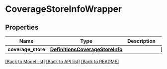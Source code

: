 # CoverageStoreInfoWrapper

## Properties
Name | Type | Description | Notes
------------ | ------------- | ------------- | -------------
**coverage_store** | [**DefinitionsCoverageStoreInfo**](DefinitionsCoverageStoreInfo.md) |  | [optional] 

[[Back to Model list]](../README.md#documentation-for-models) [[Back to API list]](../README.md#documentation-for-api-endpoints) [[Back to README]](../README.md)

